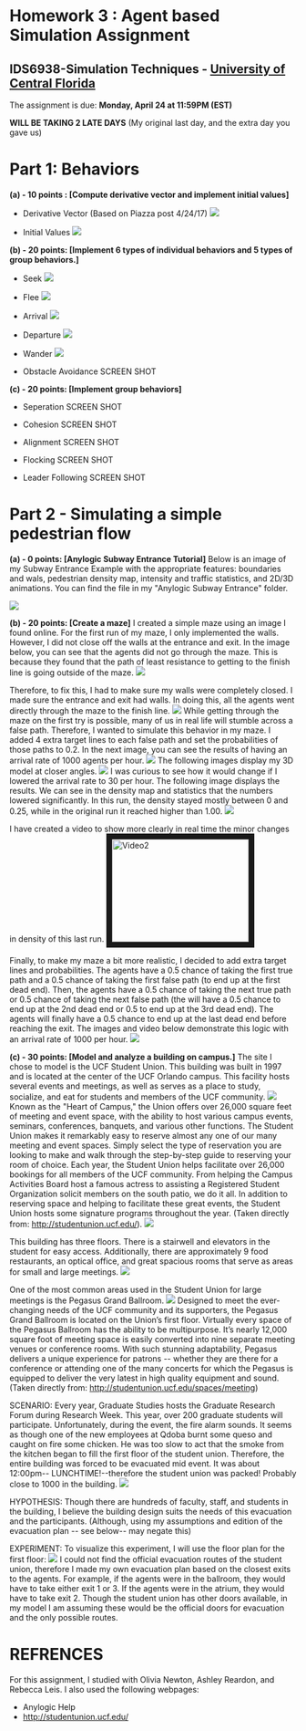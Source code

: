 # Homework 3 : Agent based Simulation Assignment

## IDS6938-Simulation Techniques - [University of Central Florida](http://www.ist.ucf.edu/grad/)


The assignment is due: **Monday, April  24 at 11:59PM (EST)**

**WILL BE TAKING 2 LATE DAYS** (My original last day, and the extra day you gave us)

# Part 1: Behaviors

**(a) - 10 points : [Compute derivative vector and implement initial values]**
* Derivative Vector (Based on Piazza post 4/24/17)
![](images/findderiv.PNG?raw=true)

* Initial Values
![](images/initialvalues.PNG?raw=true)


**(b) - 20 points: [Implement 6 types of individual behaviors and 5 types of group behaviors.]**
* Seek
![](images/seek.PNG?raw=true)

* Flee
![](images/flee.PNG?raw=true)

* Arrival
![](images/arrival.PNG?raw=true)

* Departure
![](images/departure.PNG?raw=true)

* Wander
![](images/wander.PNG?raw=true)

* Obstacle Avoidance
SCREEN SHOT

**(c) - 20 points: [Implement group behaviors]**
* Seperation
SCREEN SHOT

* Cohesion
SCREEN SHOT

* Alignment
SCREEN SHOT

* Flocking
SCREEN SHOT

* Leader Following
SCREEN SHOT

# Part 2 - Simulating a simple pedestrian flow


**(a) - 0 points: [Anylogic Subway Entrance Tutorial]**
Below is an image of my Subway Entrance Example with the appropriate features: boundaries and wals, pedestrian density map, intensity and traffic statistics, and 2D/3D animations. You can find the file in my "Anylogic Subway Entrance" folder.

![](images/subwaymodel.PNG?raw=true)


**(b) - 20 points: [Create a maze]**
I created a simple maze using an image I found online. For the first run of my maze, I only implemented the walls. However, I did not close off the walls at the entrance and exit. In the image below, you can see that the agents did not go through the maze. This is because they found that the path of least resistance to getting to the finish line is going outside of the maze.
![](images/maze1.PNG?raw=true)

Therefore, to fix this, I had to make sure my walls were completely closed. I made sure the entrance and exit had walls. In doing this, all the agents went directly through the maze to the finish line.
![](images/maze2.PNG?raw=true)
While getting through the maze on the first try is possible, many of us in real life will stumble across a false path. Therefore, I wanted to simulate this behavior in my maze. I added 4 extra target lines to each false path and set the probabilities of those paths to 0.2. In the next image, you can see the results of having an arrival rate of 1000 agents per hour.
![](images/maze3.PNG?raw=true)
The following images display my 3D model at closer angles.
![](images/maze3D.PNG?raw=true)
I was curious to see how it would change if I lowered the arrival rate to 30 per hour. The following image displays the results. We can see in the density map and statistics that the numbers lowered significantly. In this run, the density stayed mostly between 0 and 0.25, while in the original run it reached higher than 1.00.
![](images/maze4.PNG?raw=true)

I have created a video to show more clearly in real time the minor changes in density of this last run.
<a href="https://youtu.be/FEZOmdjNmVE" target="_blank"><img src="http://img.youtube.com/vi/FEZOmdjNmVE/0.jpg"
alt="Video2" width="240" height="180" border="10" /></a>

Finally, to make my maze a bit more realistic, I decided to add extra target lines and probabilities. The agents have a 0.5 chance of taking the first true path and a 0.5 chance of taking the first false path (to end up at the first dead end). Then, the agents have a 0.5 chance of taking the next true path or 0.5 chance of taking the next false path (the will have a 0.5 chance to end up at the 2nd dead end or 0.5 to end up at the 3rd dead end). The agents will finally have a 0.5 chance to end up at the last dead end before reaching the exit. The images and video below demonstrate this logic with an arrival rate of 1000 per hour.
![](images/maze5.PNG?raw=true)



**(c) - 30 points: [Model and analyze a building on campus.]**
The site I chose to model is the UCF Student Union. This building was built in 1997 and is located at the center of the UCF Orlando campus. This facility hosts several events and meetings, as well as serves as a place to study, socialize, and eat for students and members of the UCF community.
![](images/SU1.png?raw=true)
Known as the "Heart of Campus," the Union offers over 26,000 square feet of meeting and event space, with the ability to host various campus events, seminars, conferences, banquets, and various other functions. The Student Union makes it remarkably easy to reserve almost any one of our many meeting and event spaces. Simply select the type of reservation you are looking to make and walk through the step-by-step guide to reserving your room of choice. Each year, the Student Union helps facilitate over 26,000 bookings for all members of the UCF community. From helping the Campus Activities Board host a famous actress to assisting a Registered Student Organization solicit members on the south patio, we do it all. In addition to reserving space and helping to facilitate these great events, the Student Union hosts some signature programs throughout the year. (Taken directly from: http://studentunion.ucf.edu/).
![](images/SU2.png?raw=true)

This building has three floors. There is a stairwell and elevators in the student for easy access. Additionally, there are approximately 9 food restaurants, an optical office, and great spacious rooms that serve as areas for small and large meetings.
![](images/SU_floorplan.png?raw=true)

One of the most common areas used in the Student Union for large meetings is the Pegasus Grand Ballroom.
![](images/SU3.png?raw=true)
Designed to meet the ever-changing needs of the UCF community and its supporters, the Pegasus Grand Ballroom is located on the Union’s first floor. Virtually every space of the Pegasus Ballroom has the ability to be multipurpose. It’s nearly 12,000 square foot of meeting space is easily converted into nine separate meeting venues or conference rooms. With such stunning adaptability, Pegasus delivers a unique experience for patrons -- whether they are there for a conference or attending one of the many concerts for which the Pegasus is equipped to deliver the very latest in high quality equipment and sound.  (Taken directly from: http://studentunion.ucf.edu/spaces/meeting)


SCENARIO:
Every year, Graduate Studies hosts the Graduate Research Forum during Research Week. This year, over 200 graduate students will participate. Unfortunately, during the event, the fire alarm sounds. It seems as though one of the new employees at Qdoba burnt some queso and caught on fire some chicken. He was too slow to act that the smoke from the kitchen began to fill the first floor of the student union. Therefore, the entire building was forced to be evacuated mid event. It was about 12:00pm-- LUNCHTIME!--therefore the student union was packed! Probably close to 1000 in the building.
![](images/GRF.png?raw=true)

HYPOTHESIS:
Though there are hundreds of faculty, staff, and students in the building, I believe the building design suits the needs of this evacuation and the participants. (Although, using my assumptions and edition of the evacuation plan -- see below-- may negate this)

EXPERIMENT:
To visualize this experiment, I will use the floor plan for the first floor:
![](images/SU_floor1.png?raw=true)
I could not find the official evacuation routes of the student union, therefore I made my own evacuation plan based on the closest exits to the agents. For example, if the agents were in the ballroom, they would have to take either exit 1 or 3. If the agents were in the atrium, they would have to take exit 2. Though the student union has other doors available, in my model I am assuming these would be the official doors for evacuation and the only possible routes.



# REFRENCES
For this assignment, I studied with Olivia Newton, Ashley Reardon, and Rebecca Leis.
I also used the following webpages:
* Anylogic Help
* http://studentunion.ucf.edu/




